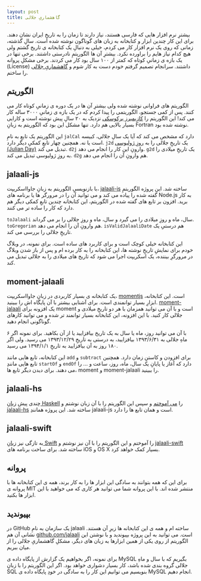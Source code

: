 ```yaml
---
layout: post
title: گاهشماریِ جلالی
---
```


بیشترِ نرم افزار هایی که فارسی هستند، نیاز دارند تا زمان را به تاریخِ ایران نشان دهند. برای این کار چندین ابزار و کتابخانه به زبان های گوناگون نوشته شده است. سالِ گذشته، زمانی که روی یک نرم افزار کار می کردم، خیلی به دنبالِ یک کتابخانه ی تاریخ گشتم ولی هیچ کدام نیاز هایم را براورده نکرد. بیشترِ آن ها الگوریتمِ نادرستی داشتند. برخی تنها در یک بازه ی زمانیِ کوتاه که کمتر از ۱۰۰ سال بود کار می کردند. برخی مشکلِ پروانه (License) داشتند. سرانجام تصمیم گرفتم خودم دست به کار شوم و [گاهشماریِ جلالی](https://github.com/jalaali) را ساختم.

## الگوریتم
الگوریتم های فراوانی نوشته شده ولی بیشترِ آن ها در یک دوره ی زمانیِ کوتاه کار می کنند. پس از کمی جستجو، الگوریتمی را پیدا کردم که در یک بازه ی زمانیِ ۳۰۰۰ ساله کار می کند! این الگوریتم را [کازیمیرز برکوسکی](http://www.astro.uni.torun.pl/~kb/Papers/EMP/PersianC-EMP.htm) نزدیک به ۲۰ سالِ پیش نوشته است و کارایی بسیار بالایی هم دارد. تنها مشکل این بود که الگوریتم به زبانِ Fortran نوشته شده بود.

این الگوریتم یک تابع به نامِ `jalCal` دارد که مشخص می کند که آیا یک سالِ جلالی، کبیسه است یا نه. همچنین چهار تابعِ کمکیِ دیگر دارد. `j2d` یک تاریخِ جلالی را به [روزِ ژولیوسی (Julian Day)](http://fa.wikipedia.org/wiki/%D8%B1%D9%88%D8%B2_%DA%98%D9%88%D9%84%DB%8C%D9%88%D8%B3%DB%8C) تبدیل می کند. `d2j` وارونِ این کار را انجام می دهد. `g2d` یک تاریخِ میلادی را به روزِ ژولیوسی تبدیل می کند. `d2g` هم وارونِ آن را انجام می دهد.

## jalaali-js

با بازنویسیِ الگوریتم به زبانِ جاوااسکریپت، [jalaali-js](https://github.com/jalaali/jalaali-js) ساخته شد. این پروژه الگوریتمِ گفته شده را پیاده می کند و می توانید آن را در مرورگر ها یا برنامه های Node.js به کار برید. افزون بر تابع های گفته شده در الگوریتم، این کتابخانه چندین تابعِ کمکی دیگر هم دارد که کار را ساده تر می کنند.

`toJalaali` سال، ماه و روزِ میلادی را می گیرد و سال، ماه و روزِ جلالی را بر می گرداند. `toGregorian` هم وارونِ آن را انجام می دهد. `isValidJalaaliDate` هم درستیِ یک تاریخِ جلالی را بررسی می کند.

این کتابخانه خیلی کوچک است و برای کاربرد های ساده است. برای نمونه، در وبلاگ خودم برای نمایشِ تاریخِ نوشته ها، این کتابخانه را به کار برده ام و پس از باز شدن وبلاگ در مرورگرِ بیننده، یک اسکریپت اجرا می شود که تاریخ های میلادی را به جلالی تبدیل می کند.

## moment-jalaali

یک کتابخانه ی بسیار کاربردی در زبانِ جاوااسکریپت، [momentjs](http://momentjs.com) است. این کتابخانه، ابزارِ بسیار توانمندی است. برای آشنایی بیشتر با آن پایگاه اش را ببینید. [moment-jalaali](https://github.com/jalaali/moment-jalaali) یک افزونه برای moment است و با آن می توانید همزمان با هر دو تاریخِ میلادی و جلالی کار کنید. با این افزونه، این کتابخانه بسیار توانمند تر شده و می توانید کارهای گوناگونی انجام دهید.

با آن می توانید روز، ماه یا سال به یک تاریخ بیافزایید یا از آن بکاهید. برای نمونه اگر ۶ ماهِ جلالی به ۱۳۹۳/۶/۳۱ بیافزایید، به درستی به تاریخِ ۱۳۹۳/۱۲/۲۹ می رسید. ولی اگر ۱۸۰ روز به آن بیافزایید به تاریخِ ۱۳۹۴/۱/۱ می رسید.

این کتابخانه، تابع هایی مانند `add` و `subtract` برای افزودن و کاستنِ زمان دارد. همچنین تابع هایی مانندِ `startOf` و `endOf` دارد که آغاز یا پایانِ یک سال، ماه، روز، ساعت و ... را می دهند. برای دیدن دیگر تابع ها، moment و moment-jalaali را ببینید.

## jalaali-hs

چندی پیش [زبانِ Haskell](https://www.haskell.org/haskellwiki/Haskell) را [می آموختم](http://learnyouahaskell.com) و سپس این الگوریتم را با آن زبان نوشتم و [jalaali-hs](https://github.com/jalaali/jalaali-hs) ساخته شد. این پروژه همانندِ jalaali-js است و همان تابع ها را دارد.

## jalaali-swift

به تازگی نیز [زبانِ Swift](http://www.apple.com/swift/) را آموختم و این الگوریتم را با آن نیز نوشتم و [jalaali-swift](https://github.com/jalaali/jalaali-swift) ساخته شد. برای ساخت برنامه های iOS و OS X بسیار کمک خواهد کرد.

## پروانه

برای این که همه بتوانند به سادگی این ابزار ها را به کار برند، همه ی این کتابخانه ها با پروانه ی MIT منتشر شده اند. با این پروانه شما می توانید هر کاری که می خواهید با این ابزار ها بکنید.

## بپیوندید

در GitHub یک سازمان به نامِ jalaali ساخته ام و همه ی این کتابخانه ها زیرِ آن هستند. نشانی آن هم [github.com/jalaali](https://github.com/jalaali) است. می توانید به این پروژه بپیوندید و با نوشتن این الگوریتم از روی یکی از همین ابزارها به زبان های دیگر، مشکلِ گاهشماریِ جلالی را از میان ببریم.

برای نمونه، اگر بخواهیم یک گزارش از پایگاه داده ی MySQL بگیریم که با سال و ماهِ جلالی گروه بندی شده باشد، کار بسیار دشواری خواهد بود. اگر این الگوریتم را با زبانِ SQL بنویسیم می توانیم این کار را به سادگی در خودِ پایگاه داده ی MySQL انجام دهیم.
